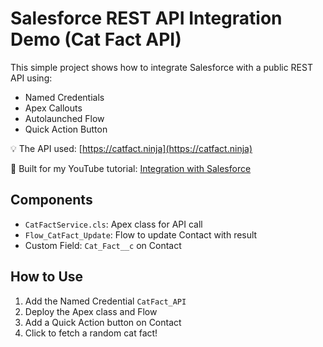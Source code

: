# Salesforce REST API Integration Demo (Cat Fact API)

This simple project shows how to integrate Salesforce with a public REST API using:
- Named Credentials
- Apex Callouts
- Autolaunched Flow
- Quick Action Button

💡 The API used: [https://catfact.ninja](https://catfact.ninja)

🧩 Built for my YouTube tutorial: [Integration with Salesforce](https://youtube.com/@Integrationwithsalesforce)

## Components
- `CatFactService.cls`: Apex class for API call
- `Flow_CatFact_Update`: Flow to update Contact with result
- Custom Field: `Cat_Fact__c` on Contact

## How to Use
1. Add the Named Credential `CatFact_API`
2. Deploy the Apex class and Flow
3. Add a Quick Action button on Contact
4. Click to fetch a random cat fact!
